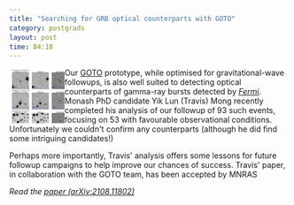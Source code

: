 ```yaml
---
title: "Searching for GRB optical counterparts with GOTO"
category: postgrads
layout: post
time: 04:18
---
```

<!-- header generated from blosxom format post; make_header.pl 23.1.2022 -->
<p>
<img src="/images/mong21.png" width="100" align="left">
Our <a href="http://goto-observatory.org">GOTO</a> prototype, while optimised
for gravitational-wave followups, is also well suited to detecting optical
counterparts of gamma-ray bursts detected by 
<a href="https://fermi.gsfc.nasa.gov"><em>Fermi</em></a>. Monash PhD candidate
Yik Lun (Travis) Mong recently completed his analysis of our followup of 93
such events, focusing on 53 with favourable observational conditions. 
Unfortunately we couldn't confirm any counterparts (although he did find some
intriguing candidates!)</p>
<p>Perhaps more importantly, Travis' analysis offers some lessons for future 
followup campaigns to help improve our chances of success. Travis' paper,
in collaboration with the GOTO team, has been accepted by MNRAS
</p>
<p><em>Read the <a href="https://arxiv.org/abs/2108.11802">paper (arXiv:2108.11802)</a></em> 
</p>
